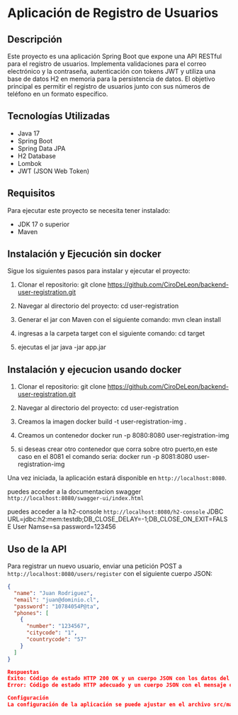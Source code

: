 # Aplicación de Registro de Usuarios

## Descripción
Este proyecto es una aplicación Spring Boot que expone una API RESTful para el registro de usuarios. Implementa validaciones para el correo electrónico y la contraseña, autenticación con tokens JWT y utiliza una base de datos H2 en memoria para la persistencia de datos. El objetivo principal es permitir el registro de usuarios junto con sus números de teléfono en un formato específico.

## Tecnologías Utilizadas
- Java 17
- Spring Boot
- Spring Data JPA
- H2 Database
- Lombok
- JWT (JSON Web Token)

## Requisitos
Para ejecutar este proyecto se necesita tener instalado:
- JDK 17 o superior
- Maven

## Instalación y Ejecución sin docker
Sigue los siguientes pasos para instalar y ejecutar el proyecto:

1. Clonar el repositorio:
git clone https://github.com/CiroDeLeon/backend-user-registration.git


2. Navegar al directorio del proyecto:
cd user-registration


3. Generar el jar con Maven con el siguiente comando:
mvn clean install

4. ingresas a la carpeta target con el siguiente comando:
cd target

5. ejecutas el jar
java -jar app.jar

## Instalación y ejecucion usando docker

1. Clonar el repositorio:
git clone https://github.com/CiroDeLeon/backend-user-registration.git


2. Navegar al directorio del proyecto:
cd user-registration

3. Creamos la imagen
docker build -t  user-registration-img .

4. Creamos un contenedor
docker run -p 8080:8080 user-registration-img

5. si deseas crear otro contenedor que corra sobre otro puerto,en este caso en el 8081 el comando seria:
docker run -p 8081:8080 user-registration-img



Una vez iniciada, la aplicación estará disponible en `http://localhost:8080`.

puedes acceder a la documentacion swagger `http://localhost:8080/swagger-ui/index.html`

puedes acceder a la h2-console `http://localhost:8080/h2-console`
JDBC URL=jdbc:h2:mem:testdb;DB_CLOSE_DELAY=-1;DB_CLOSE_ON_EXIT=FALSE
User Namse=sa
password=123456

## Uso de la API
Para registrar un nuevo usuario, enviar una petición POST a `http://localhost:8080/users/register` con el siguiente cuerpo JSON:

```json
{
  "name": "Juan Rodriguez",
  "email": "juan@dominio.cl",
  "password": "10784054P@ta",
  "phones": [
    {
      "number": "1234567",
      "citycode": "1",
      "countrycode": "57"
    }
  ]
}

Respuestas
Éxito: Código de estado HTTP 200 OK y un cuerpo JSON con los datos del usuario, incluyendo id, created, modified, lastLogin, token, y isActive.
Error: Código de estado HTTP adecuado y un cuerpo JSON con el mensaje de error.

Configuración
La configuración de la aplicación se puede ajustar en el archivo src/main/resources/application.properties. Esto incluye la conexión a la base de datos, la configuración de JPA y la expresión regular para la validación de la contraseña.
